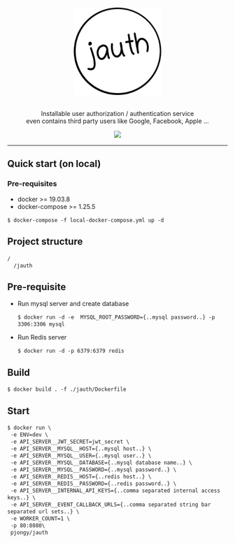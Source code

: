 <div align="center">
  <br/>
  <img src="./docs/image/jauth-logo.png" width="200"/>
  <br/>
  <br/>
  <p>
    Installable user authorization / authentication service  <br/>
    even contains third party users like Google, Facebook, Apple ...  
  </p>
  <p>
    <a href="https://github.com/pjongy/jauth/blob/master/LICENSE">
      <img src="https://img.shields.io/badge/license-MIT-blue.svg"/>
    </a>
  </p>
</div>


---

## Quick start (on local)

### Pre-requisites
- docker >= 19.03.8
- docker-compose >= 1.25.5

```
$ docker-compose -f local-docker-compose.yml up -d
```

## Project structure
```
/
  /jauth
```


## Pre-requisite
- Run mysql server and create database
    ```
    $ docker run -d -e  MYSQL_ROOT_PASSWORD={..mysql password..} -p 3306:3306 mysql
    ```
- Run Redis server
    ```
    $ docker run -d -p 6379:6379 redis
    ```

## Build
```
$ docker build . -f ./jauth/Dockerfile
```

## Start
```
$ docker run \
 -e ENV=dev \
 -e API_SERVER__JWT_SECRET=jwt_secret \
 -e API_SERVER__MYSQL__HOST={..mysql host..} \
 -e API_SERVER__MYSQL__USER={..mysql user..} \
 -e API_SERVER__MYSQL__DATABASE={..mysql database name..} \
 -e API_SERVER__MYSQL__PASSWORD={..mysql password..} \
 -e API_SERVER__REDIS__HOST={..redis host..} \
 -e API_SERVER__REDIS__PASSWORD={..redis password..} \
 -e API_SERVER__INTERNAL_API_KEYS={..comma separated internal access keys..} \
 -e API_SERVER__EVENT_CALLBACK_URLS={..comma separated string bar separated url sets..} \
 -e WORKER_COUNT=1 \
 -p 80:8080\
 pjongy/jauth
```